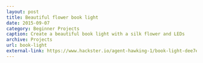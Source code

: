 ```yaml
---
layout: post
title: Beautiful flower book light
date: 2015-09-07
category: Beginner Projects
caption: Create a beautiful book light with a silk flower and LEDs
archive: Projects
url: book-light
external-link: https://www.hackster.io/agent-hawking-1/book-light-dee7e4
---
```


